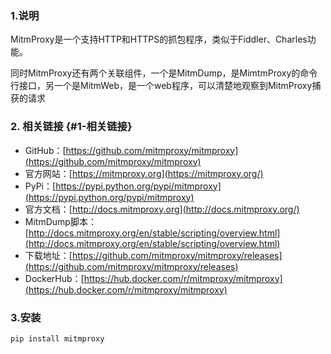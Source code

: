 ### 1.说明

MitmProxy是一个支持HTTP和HTTPS的抓包程序，类似于Fiddler、Charles功能。

同时MitmProxy还有两个关联组件，一个是MitmDump，是MimtmProxy的命令行接口，另一个是MitmWeb，是一个web程序，可以清楚地观察到MitmProxy捕获的请求

### 2. 相关链接 {#1-相关链接}

* GitHub：[https://github.com/mitmproxy/mitmproxy](https://github.com/mitmproxy/mitmproxy)
* 官方网站：[https://mitmproxy.org](https://mitmproxy.org/)
* PyPi：[https://pypi.python.org/pypi/mitmproxy](https://pypi.python.org/pypi/mitmproxy)
* 官方文档：[http://docs.mitmproxy.org](http://docs.mitmproxy.org/)
* MitmDump脚本：[http://docs.mitmproxy.org/en/stable/scripting/overview.html](http://docs.mitmproxy.org/en/stable/scripting/overview.html)
* 下载地址：[https://github.com/mitmproxy/mitmproxy/releases](https://github.com/mitmproxy/mitmproxy/releases)
* DockerHub：[https://hub.docker.com/r/mitmproxy/mitmproxy](https://hub.docker.com/r/mitmproxy/mitmproxy)

### 3.安装

```
pip install mitmproxy
```



